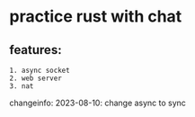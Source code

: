 #   practice rust with chat
## features:
    1. async socket 
    2. web server
    3. nat


changeinfo:
    2023-08-10: change async to sync